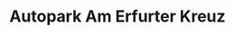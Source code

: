 ---
title: "Autopark Am Erfurter Kreuz"
url: /nesse-apfelstaedt/autopark-am-erfurter-kreuz/
shop: Autowerkstatt
---